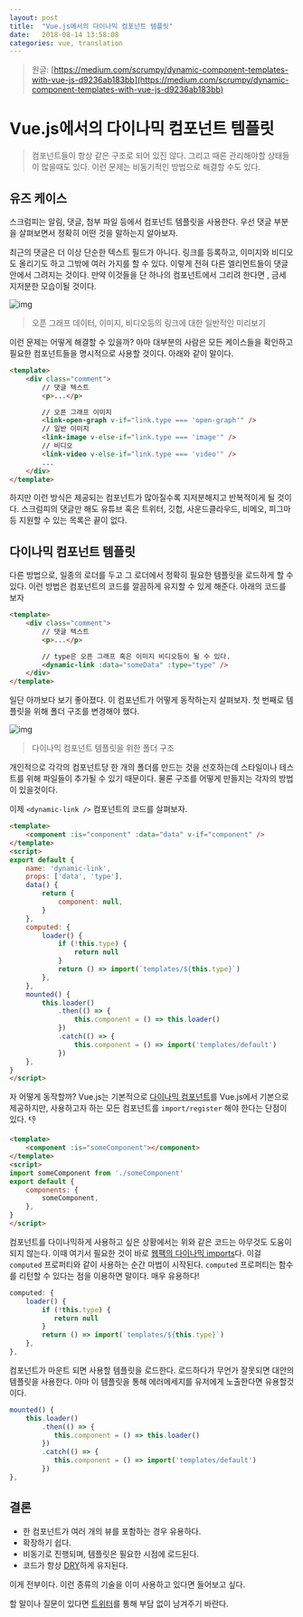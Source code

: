 ```yaml
---
layout: post
title:  "Vue.js에서의 다이나믹 컴포넌트 템플릿"
date:   2018-08-14 13:58:08
categories: vue, translation
---
```


> 원글: [https://medium.com/scrumpy/dynamic-component-templates-with-vue-js-d9236ab183bb](https://medium.com/scrumpy/dynamic-component-templates-with-vue-js-d9236ab183bb)

# Vue.js에서의 다이나믹 컴포넌트 템플릿


> 컴포넌트들이 항상 같은 구조로 되어 있진 않다. 그리고 때론 관리해야할 상태들이 많을때도 있다. 이런 문제는 비동기적인 방법으로 해결할 수도 있다.


## 유즈 케이스

스크럼피는 알림, 댓글, 첨부 파일 등에서 컴포넌트 템플릿을 사용한다. 우선 댓글 부분을 살펴보면서 정확히 어떤 것을 말하는지 알아보자.

최근의 댓글은 더 이상 단순한 텍스트 필드가 아니다. 링크를 등록하고, 이미지와 비디오도 올리기도 하고 그밖에 여러 가지를 할 수 있다. 이렇게 전혀 다른 엘리먼트들이 댓글 안에서 그려지는 것이다. 만약 이것들을 단 하나의 컴포넌트에서 그리려 한다면 , 금세 지저분한 모습이될 것이다.

![img](https://cdn-images-1.medium.com/max/1000/1*Dr9qaaVrBy3Yv2c5WRswHQ.jpeg)

> 오픈 그래프 데이터, 이미지, 비디오등의 링크에 대한 일반적인 미리보기

이런 문제는 어떻게 해결할 수 있을까? 아마 대부분의 사람은 모든 케이스들을 확인하고 필요한 컴포넌트들을 명시적으로 사용할 것이다. 아래와 같이 말이다.

```html
<template>
    <div class="comment">
        // 댓글 텍스트
        <p>...</p>

        // 오픈 그래프 이미지
        <link-open-graph v-if="link.type === 'open-graph'" />
        // 일반 이미지
        <link-image v-else-if="link.type === 'image'" />
        // 비디오
        <link-video v-else-if="link.type === 'video'" />
        ...
    </div>
</template>
```

하지만 이런 방식은 제공되는 컴포넌트가 많아질수록 지저분해지고 반복적이게 될 것이다. 스크럼피의 댓글만 해도 유튜브 혹은 트위터, 깃헙, 사운드클라우드, 비메오, 피그마등 지원할 수 있는 목록은 끝이 없다.

## 다이나믹 컴포넌트 템플릿

다른 방법으로, 일종의 로더를 두고 그 로더에서 정확히 필요한 템플릿을 로드하게 할 수 있다. 이런 방법은 컴포넌트의 코드를 깔끔하게 유지할 수 있게 해준다. 아래의 코드를 보자

```html
<template>
    <div class="comment">
        // 댓글 텍스트
        <p>...</p>

        // type은 오픈 그래프 혹은 이미지 비디오등이 될 수 있다.
        <dynamic-link :data="someData" :type="type" />
    </div>
</template>
```

일단 아까보다 보기 좋아졌다. 이 컴포넌트가 어떻게 동작하는지 살펴보자. 첫 번째로 템플릿을 위해 폴더 구조를 변경해야 했다.

![img](https://cdn-images-1.medium.com/max/1000/1*mAqwoWbkZwspc_W7sYLwAA.jpeg) 

> 다이나믹 컴포넌트 템플릿을 위한 폴더 구조

개인적으로 각각의 컴포넌트당 한 개의 폴더를 만드는 것을 선호하는데 스타일이나 테스트를 위해 파일들이 추가될 수 있기 때문이다. 물론 구조를 어떻게 만들지는 각자의 방법이 있을것이다.

이제 `<dynamic-link />` 컴포넌트의 코드를 살펴보자.

```html
<template>
    <component :is="component" :data="data" v-if="component" />
</template>
<script>
export default {
    name: 'dynamic-link',
    props: ['data', 'type'],
    data() {
        return {
            component: null,
        }
    },
    computed: {
        loader() {
            if (!this.type) {
                return null
            }
            return () => import(`templates/${this.type}`)
        },
    },
    mounted() {
        this.loader()
            .then(() => {
                this.component = () => this.loader()
            })
            .catch(() => {
                this.component = () => import('templates/default')
            })
    },
}
</script>
```

자 어떻게 동작할까?  Vue.js는 기본적으로 [다이나믹 컴포넌트](https://vuejs.org/v2/guide/components-dynamic-async.html#ad)를  Vue.js에서 기본으로 제공하지만, 사용하고자 하는 모든 컴포넌트를 `import/register` 해야 한다는 단점이 있다. 👎

```html
<template>
    <component :is="someComponent"></component>
</template>
<script>
import someComponent from './someComponent'
export default {
    components: {
        someComponent,
    },
}
</script>
```

컴포넌트를 다이나믹하게 사용하고 싶은 상황에서는 위와 같은 코드는 아무것도 도움이 되지 않는다. 이때 여기서 필요한 것이 바로 [웹팩의 다이나믹 imports](https://medium.com/front-end-hacking/webpack-and-dynamic-imports-doing-it-right-72549ff49234)다. 이걸 `computed` 프로퍼티와 같이 사용하는 순간 마법이 시작된다. `computed` 프로퍼티는 함수를 리턴할 수 있다는 점을 이용하면 말이다. 매우 유용하다!

```js
computed: {
    loader() {
        if (!this.type) {
           return null
        }
        return () => import(`templates/${this.type}`)
    },
},
```

컴포넌트가 마운트 되면 사용할 템플릿을 로드한다. 로드하다가 무언가 잘못되면 대안의 템플릿을 사용한다. 아마 이 템플릿을 통해 에러메세지를 유저에게 노출한다면 유용할것이다.

```js
mounted() {
    this.loader()
        .then(() => {
           this.component = () => this.loader()
        })
        .catch(() => {
           this.component = () => import('templates/default')
        })
},
```

## 결론

-   한 컴포넌트가 여러 개의 뷰를 포함하는 경우 유용하다.
-   확장하기 쉽다.
-   비동기로 진행되며, 템플릿은 필요한 시점에 로드된다.
-   코드가 항상 [DRY](https://en.wikipedia.org/wiki/Don%2527t_repeat_yourself)하게 유지된다.

이게 전부이다. 이런 종류의 기술을 이미 사용하고 있다면 들어보고 싶다.

할 말이나 질문이 있다면 [트위터](https://twitter.com/_philippkuehn)를 통해 부담 없이 남겨주기 바란다.
